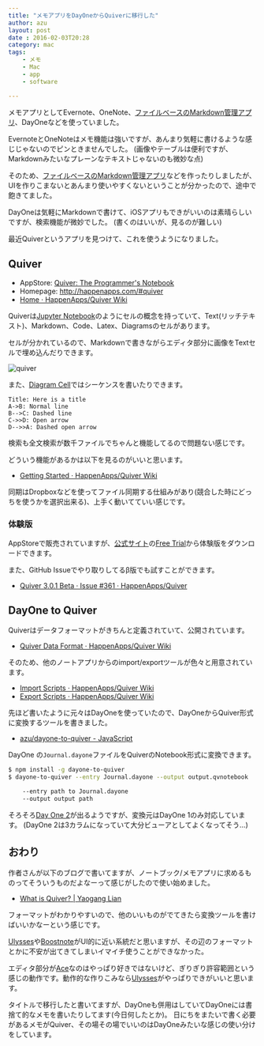 ```yaml
---
title: "メモアプリをDayOneからQuiverに移行した"
author: azu
layout: post
date : 2016-02-03T20:28
category: mac
tags:
    - メモ
    - Mac
    - app
    - software

---
```


メモアプリとしてEvernote、OneNote、[ファイルベースのMarkdown管理アプリ](https://github.com/azu/markdown-finder)、DayOneなどを使っていました。

EvernoteとOneNoteはメモ機能は強いですが、あんまり気軽に書けるような感じじゃないのでピンときませんでした。
(画像やテーブルは便利ですが、Markdownみたいなプレーンなテキストじゃないのも微妙な点)

そのため、[ファイルベースのMarkdown管理アプリ](https://github.com/azu/markdown-finder)などを作ったりしましたが、UIを作りこまないとあんまり使いやすくないということが分かったので、途中で飽きてました。

DayOneは気軽にMarkdownで書けて、iOSアプリもできがいいのは素晴らしいですが、検索機能が微妙でした。
(書くのはいいが、見るのが難しい)

最近Quiverというアプリを見つけて、これを使うようになりました。

## Quiver

- AppStore: [Quiver: The Programmer's Notebook](https://itunes.apple.com/jp/app/quiver-programmers-notebook/id866773894?mt=12 "Quiver: The Programmer&#39;s Notebook")
- Homepage: http://happenapps.com/#quiver
- [Home · HappenApps/Quiver Wiki](https://github.com/HappenApps/Quiver/wiki "Home · HappenApps/Quiver Wiki")

Quiverは[Jupyter Notebook](http://jupyter.org/ "Jupyter Notebook")のようにセルの概念を持っていて、Text(リッチテキスト)、Markdown、Code、Latex、Diagramsのセルがあります。

セルが分かれているので、Markdownで書きながらエディタ部分に画像をTextセルで埋め込んだりできます。

![quiver](http://efcl.info/wp-content/uploads/2016/02/03-1454497208.png)

また、[Diagram Cell](https://github.com/HappenApps/Quiver/wiki/Getting-Started#diagram-cell "Diagram Cell")ではシーケンスを書いたりできます。

```
Title: Here is a title
A->B: Normal line
B-->C: Dashed line
C->>D: Open arrow
D-->>A: Dashed open arrow
```

検索も全文検索が数千ファイルでちゃんと機能してるので問題ない感じです。

どういう機能があるかは以下を見るのがいいと思います。

- [Getting Started · HappenApps/Quiver Wiki](https://github.com/HappenApps/Quiver/wiki/Getting-Started "Getting Started · HappenApps/Quiver Wiki")

同期はDropboxなどを使ってファイル同期する仕組みがあり(競合した時にどっちを使うかを選択出来る)、上手く動いてていい感じです。

### 体験版

AppStoreで販売されていますが、[公式サイト](http://happenapps.com/#quiver)の[Free Trial](http://happenapps.com/downloads/QuiverFreeTrial.zip)から体験版をダウンロードできます。

また、GitHub Issueでやり取りしてるβ版でも試すことができます。

- [Quiver 3.0.1 Beta · Issue #361 · HappenApps/Quiver](https://github.com/HappenApps/Quiver/issues/361 "Quiver 3.0.1 Beta · Issue #361 · HappenApps/Quiver")

## DayOne to Quiver

Quiverはデータフォーマットがきちんと定義されていて、公開されています。

- [Quiver Data Format · HappenApps/Quiver Wiki](https://github.com/HappenApps/Quiver/wiki/Quiver-Data-Format "Quiver Data Format · HappenApps/Quiver Wiki")

そのため、他のノートアプリからのimport/exportツールが色々と用意されています。

- [Import Scripts · HappenApps/Quiver Wiki](https://github.com/HappenApps/Quiver/wiki/Import-Scripts)
- [Export Scripts · HappenApps/Quiver Wiki](https://github.com/HappenApps/Quiver/wiki/Export-Scripts)

先ほど書いたように元々はDayOneを使っていたので、DayOneからQuiver形式に変換するツールを書きました。

- [azu/dayone-to-quiver - JavaScript](https://github.com/azu/dayone-to-quiver "azu/dayone-to-quiver - JavaScript")

DayOne の`Journal.dayone`ファイルをQuiverのNotebook形式に変換できます。

```sh
$ npm install -g dayone-to-quiver
$ dayone-to-quiver --entry Journal.dayone --output output.qvnotebook

    --entry path to Journal.dayone
    --output output path
```

そろそろ[Day One 2](http://dayoneapp.com/2016/01/introducing-day-one-2/ "Day One 2")が出るようですが、変換元はDayOne 1のみ対応しています。
(DayOne 2は3カラムになっていて大分ビューアとしてよくなってそう…)

## おわり

作者さんが以下のブログで書いてますが、ノートブック/メモアプリに求めるものってそういうものだよなーって感じがしたので使い始めました。

- [What is Quiver? | Yaogang Lian](http://yaoganglian.com/2015/12/06/What-is-Quiver/ "What is Quiver? | Yaogang Lian")

フォーマットがわかりやすいので、他のいいものがでてきたら変換ツールを書けばいいかなーという感じです。

[Ulysses](http://www.ulyssesapp.com/mac/ "Ulysses")や[Boostnote](http://b00st.io/ "Boostnote")がUI的に近い系統だと思いますが、その辺のフォーマットとかに不安が出てきてしまいイマイチ使うことができなかった。

エディタ部分が[Ace](https://ace.c9.io/ "Ace - The High Performance Code Editor for the Web")なのはやっぱり好きではないけど、ぎりぎり許容範囲という感じの動作です。動作的な作りこみなら[Ulysses](http://www.ulyssesapp.com/mac/ "Ulysses")がやっぱりできがいいと思います。

タイトルで移行したと書いてますが、DayOneも併用はしていてDayOneには書捨て的なメモを書いたりしてます(今日何したとか)。
日にちをまたいで書く必要があるメモがQuiver、その場その場でいいのはDayOneみたいな感じの使い分けをしています。

